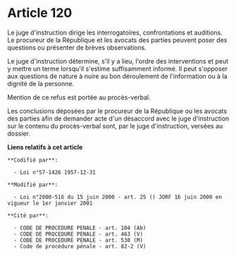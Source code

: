 # Article 120

Le juge d'instruction dirige les interrogatoires, confrontations et auditions. Le procureur de la République et les avocats
des parties peuvent poser des questions ou présenter de brèves observations.

Le juge d'instruction détermine, s'il y a lieu, l'ordre des interventions et peut y mettre un terme lorsqu'il s'estime
suffisamment informé. Il peut s'opposer aux questions de nature à nuire au bon déroulement de l'information ou à la dignité
de la personne.

Mention de ce refus est portée au procès-verbal.

Les conclusions déposées par le procureur de la République ou les avocats des parties afin de demander acte d'un désaccord
avec le juge d'instruction sur le contenu du procès-verbal sont, par le juge d'instruction, versées au dossier.

**Liens relatifs à cet article**

	**Codifié par**:

	  - Loi n°57-1426 1957-12-31

	**Modifié par**:

	  - Loi n°2000-516 du 15 juin 2000 - art. 25 () JORF 16 juin 2000 en vigueur le 1er janvier 2001

	**Cité par**:

	  - CODE DE PROCEDURE PENALE - art. 104 (Ab)
	  - CODE DE PROCEDURE PENALE - art. 463 (V)
	  - CODE DE PROCEDURE PENALE - art. 538 (M)
	  - Code de procédure pénale - art. 82-2 (V)
